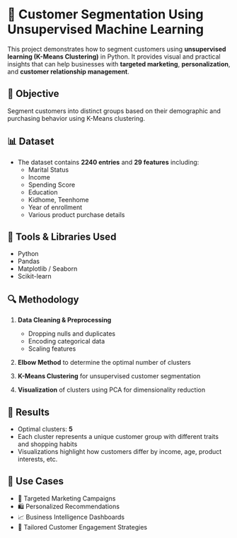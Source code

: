 # 🧠 Customer Segmentation Using Unsupervised Machine Learning

This project demonstrates how to segment customers using **unsupervised learning (K-Means Clustering)** in Python. It provides visual and practical insights that can help businesses with **targeted marketing**, **personalization**, and **customer relationship management**.

## 📌 Objective

Segment customers into distinct groups based on their demographic and purchasing behavior using K-Means clustering.

## 📊 Dataset

- The dataset contains **2240 entries** and **29 features** including:
  - Marital Status
  - Income
  - Spending Score
  - Education
  - Kidhome, Teenhome
  - Year of enrollment
  - Various product purchase details

## 🧰 Tools & Libraries Used

- Python
- Pandas
- Matplotlib / Seaborn
- Scikit-learn

## 🔍 Methodology

1. **Data Cleaning & Preprocessing**
   - Dropping nulls and duplicates
   - Encoding categorical data
   - Scaling features

2. **Elbow Method** to determine the optimal number of clusters

3. **K-Means Clustering** for unsupervised customer segmentation

4. **Visualization** of clusters using PCA for dimensionality reduction

## 🧪 Results

- Optimal clusters: **5**
- Each cluster represents a unique customer group with different traits and shopping habits
- Visualizations highlight how customers differ by income, age, product interests, etc.



## 💼 Use Cases

- 🎯 Targeted Marketing Campaigns
- 🛍️ Personalized Recommendations
- 📈 Business Intelligence Dashboards
- 💬 Tailored Customer Engagement Strategies



